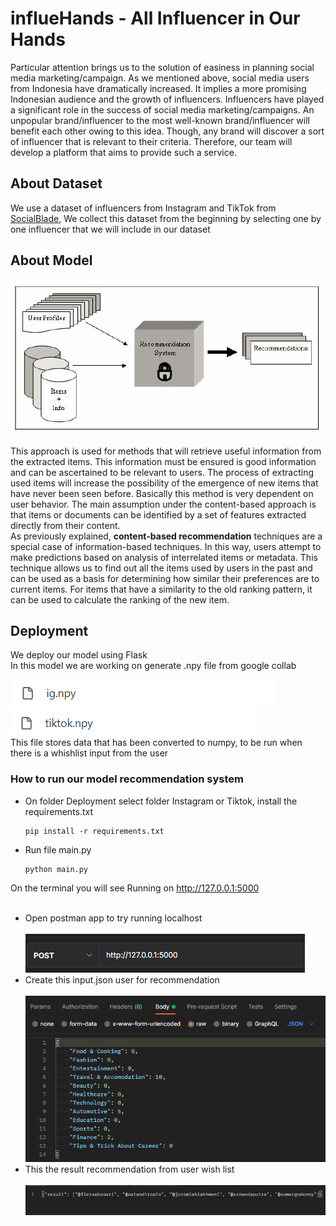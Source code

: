 # influeHands - All Influencer in Our Hands
Particular attention brings us to the solution of easiness in planning social media marketing/campaign. As we mentioned above, social media users from Indonesia have dramatically increased. It implies a more promising Indonesian audience and the growth of influencers. Influencers have played a significant role in the success of social media marketing/campaigns. An unpopular brand/influencer to the most well-known brand/influencer will benefit each other owing to this idea. Though, any brand will discover a sort of influencer that is relevant to their criteria. Therefore, our team will develop a platform that aims to provide such a service.

## About Dataset
We use a dataset of influencers from Instagram and TikTok from [SocialBlade](https://socialblade.com/), We collect this dataset from the beginning by selecting one by one influencer that we will include in our dataset

## About Model

[![](https://raw.githubusercontent.com/fachrul-rh/influeHands-ML/main/Assets/content-based.png)](https://github.com/fachrul-rh/influeHands-ML)
<br>
<br>
This approach is used for methods that will retrieve useful information from the extracted items. This information must be ensured is good information and can be ascertained to be relevant to users. The process of extracting used items will increase the possibility of the emergence of new items that have never been seen before. Basically this method is very dependent on user behavior. The main assumption under the content-based approach is that items or documents can be identified by a set of features extracted directly from their content.<br>
As previously explained, **content-based recommendation** techniques are a special case of information-based techniques. In this way, users attempt to make predictions based on analysis of interrelated items or metadata. This technique allows us to find out all the items used by users in the past and can be used as a basis for determining how similar their preferences are to current items. For items that have a similarity to the old ranking pattern, it can be used to calculate the ranking of the new item.

## Deployment
We deploy our model using Flask
<br>
In this model we are working on generate .npy file from google collab
<br>

[![](https://raw.githubusercontent.com/fachrul-rh/influeHands-ML/main/Assets/ig.png)](https://github.com/fachrul-rh/influeHands-ML)
[![](https://raw.githubusercontent.com/fachrul-rh/influeHands-ML/main/Assets/tiktok.png)](https://github.com/fachrul-rh/influeHands-ML)
<br>
This file stores data that has been converted to numpy, to be run when there is a whishlist input from the user

### How to run our model recommendation system
- On folder Deployment select folder Instagram or Tiktok, install the requirements.txt
  ``` 
  pip install -r requirements.txt
  ```
- Run file main.py
  ```
  python main.py
  ```
On the terminal you will see Running on http://127.0.0.1:5000 <br>
<br>
- Open postman app to try running localhost <br><br>
[![](https://raw.githubusercontent.com/fachrul-rh/influeHands-ML/main/Assets/post.png)](https://github.com/fachrul-rh/influeHands-ML)<br>
- Create this input.json user for recommendation <br><br>
[![](https://raw.githubusercontent.com/fachrul-rh/influeHands-ML/main/Assets/input.png)](https://github.com/fachrul-rh/influeHands-ML)<br>
- This the result recommendation from user wish list <br><br>
[![](https://raw.githubusercontent.com/fachrul-rh/influeHands-ML/main/Assets/result.png)](https://github.com/fachrul-rh/influeHands-ML)
